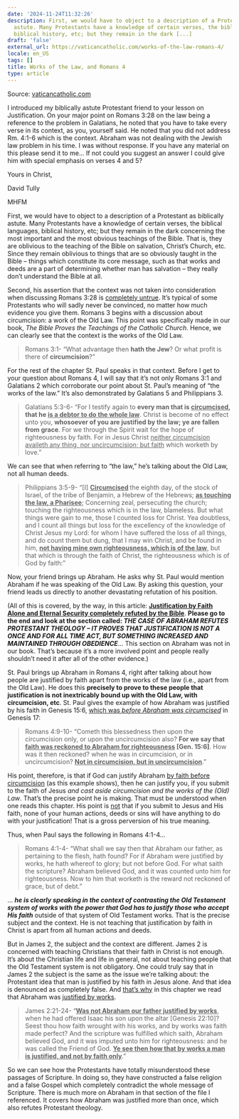 ```yaml
---
date: '2024-11-24T11:32:26'
description: First, we would have to object to a description of a Protestant as biblically
  astute. Many Protestants have a knowledge of certain verses, the biblical languages,
  biblical history, etc; but they remain in the dark [...]
draft: 'false'
external_url: https://vaticancatholic.com/works-of-the-law-romans-4/
locale: en_US
tags: []
title: Works of the Law, and Romans 4
type: article
---
```




Source: [vaticancatholic.com](https://vaticancatholic.com/works-of-the-law-romans-4/)

<p>I introduced my biblically astute Protestant friend to your lesson on Justification. On your major point on Romans 3:28 on the law being a reference to the problem in Galatians, he noted that you have to take every verse in its context, as you, yourself said. He noted that you did not address Rm. 4:1-6 which is the context. Abraham was not dealing with the Jewish law problem in his time. I was without response. If you have any material on this please send it to me… If not could you suggest an answer I could give him with special emphasis on verses 4 and 5?</p>

<p>Yours in Christ,</p>

<p>David Tully</p></p></blockquote></div><div class="wrap-answer"><div class="mhfm-response">MHFM</div></div></div><div class="mhfm-content"><p>

<p>First, we would have to object to a description of a Protestant as biblically astute. Many Protestants have a knowledge of certain verses, the biblical languages, biblical history, etc; but they remain in the dark concerning the most important and the most obvious teachings of the Bible. That is, they are oblivious to the teaching of the Bible on salvation, Christ’s Church, etc. Since they remain oblivious to things that are so obviously taught in the Bible – things which constitute its core message, such as that works and deeds are a part of determining whether man has salvation – they really don’t understand the Bible at all.</p>

<p>Second, his assertion that the context was not taken into consideration when discussing Romans 3:28 is <u>completely untrue</u>. It’s typical of some Protestants who will sadly never be convinced, no matter how much evidence you give them. Romans 3 begins with a discussion about circumcision: a work of the Old Law. This point was specifically made in our book, <em>The Bible Proves the Teachings of the Catholic Church</em>. Hence, we can clearly see that the context is the works of the Old Law.</p>
<blockquote>
<p>Romans 3:1- “What advantage then <strong>hath the Jew</strong>? Or what profit is there of <strong>circumcision</strong>?”</p>
</blockquote>
<p>For the rest of the chapter St. Paul speaks in that context. Before I get to your question about Romans 4, I will say that it’s not only Romans 3:1 and Galatians 2 which corroborate our point about St. Paul’s meaning of “the works of the law.” It’s also demonstrated by Galatians 5 and Philippians 3.</p>
<blockquote>
<p>Galatians 5:3-6- “For I testify again to <strong>every man that is <u>circumcised</u>, that he <u>is a debtor to do the whole law</u></strong>. Christ is become of no effect unto you, <strong>whosoever of you are justified by the law; ye are fallen from grace</strong>. For we through the Spirit wait for the hope of righteousness by faith. For in Jesus Christ <u>neither circumcision availeth any thing, nor uncircumcision; but faith</u> which worketh by love.”</p>
</blockquote>
<p>We can see that when referring to “the law,” he’s talking about the Old Law, not all human deeds.</p>
<blockquote>
<p>Philippians 3:5-9- “[I] <strong><u>Circumcised</u> </strong>the eighth day, of the stock of Israel, of the tribe of Benjamin, a Hebrew of the Hebrews; <strong><u>as touching the law, a Pharisee</u></strong>; Concerning zeal, persecuting the church; touching the righteousness which is in the law, blameless. But what things were gain to me, those I counted loss for Christ. Yea doubtless, and I count all things but loss for the excellency of the knowledge of Christ Jesus my Lord: for whom I have suffered the loss of all things, and do count them but dung, that I may win Christ, and be found in him, <strong><u>not having mine own righteousness, which is of the law</u></strong>, but that which is through the faith of Christ, the righteousness which is of God by faith:”</p>
</blockquote>
<p>Now, your friend brings up Abraham. He asks why St. Paul would mention Abraham if he was speaking of the Old Law. By asking this question, your friend leads us directly to another devastating refutation of his position.</p>
<p>(All of this is covered, by the way, in this article: <a href="https://vaticancatholic.com/faith-alone-refuted-by-the-bible/"><strong>Justification by Faith Alone and Eternal Security completely refuted by the Bible</strong></a>. <strong>Please go to the end and look at the section called: </strong><strong><em>THE CASE OF ABRAHAM REFUTES PROTESTANT THEOLOGY – IT PROVES THAT JUSTIFICATION IS NOT A ONCE AND FOR ALL TIME ACT, BUT SOMETHING INCREASED AND MAINTAINED THROUGH OBEDIENCE</em></strong>… This section on Abraham was not in our book. That’s because it’s a more involved point and people really shouldn’t need it after all of the other evidence.)</p>
<p>St. Paul brings up Abraham in Romans 4, right after talking about how people are justified by faith apart from the works of the law (i.e., apart from the Old Law). He does this <strong>precisely to prove to these people that justification is not inextricably bound up with the Old Law, with circumcision, etc</strong>. St. Paul gives the example of how Abraham was justified by his faith in Genesis 15:6, <u>which was <em>before Abraham was circumcised</em></u> in Genesis 17:</p>
<blockquote>
<p>Romans 4:9-10- “Cometh this blessedness then upon the circumcision only, or upon the uncircumcision also? <strong>For we say that <u>faith was reckoned to Abraham for righteousness</u> [Gen. 15:6]</strong>. How was it then reckoned? when he was in circumcision, or in uncircumcision? <strong><u>Not in circumcision, but in uncircumcision</u></strong>.”</p>
</blockquote>
<p>His point, therefore, is that if God can justify Abraham <u>by faith before circumcision</u> (as this example shows), then he can justify you, if you submit to the faith of Jesus <em>and cast aside circumcision and the works of the (Old) Law</em>. That’s the precise point he is making. That must be understood when one reads this chapter. His point is <u>not</u> that if you submit to Jesus and His faith, none of your human actions, deeds or sins will have anything to do with your justification! That is a gross perversion of his true meaning.</p>
<p>Thus, when Paul says the following in Romans 4:1-4…</p>
<blockquote>
<p>Romans 4:1-4- “What shall we say then that Abraham our father, as pertaining to the flesh, hath found? For if Abraham were justified by works, he hath whereof to glory; but not before God. For what saith the scripture? Abraham believed God, and it was counted unto him for righteousness. Now to him that worketh is the reward not reckoned of grace, but of debt.”</p>
</blockquote>
<p>… <strong><em>he</em></strong><strong><em> is clearly speaking in the context of contrasting the Old Testament system of works with the power that God has to justify those who accept His faith</em></strong> outside of that system of Old Testament works. That is the precise subject and the context. He is not teaching that justification by faith in Christ is apart from all human actions and deeds.</p>
<p>But in James 2, the subject and the context are different. James 2 is concerned with teaching Christians that their faith in Christ is not enough. It’s about the Christian life and life in general, not about teaching people that the Old Testament system is not obligatory. One could truly say that in James 2 the subject is the same as the issue we’re talking about: the Protestant idea that man is justified by his faith in Jesus alone. And that idea is denounced as completely false. And <u>that’s why</u> in this chapter we read that Abraham was <u>justified by works</u>.</p>
<blockquote>
<p>James 2:21-24- “<strong><u>Was not Abraham our father justified by works</u></strong>, when he had offered Isaac his son upon the altar [Genesis 22:10]? Seest thou how faith wrought with his works, and by works was faith made perfect? And the scripture was fulfilled which saith, Abraham believed God, and it was imputed unto him for righteousness: and he was called the Friend of God. <strong><u>Ye see then how that by works a man is justified, and not by faith only</u></strong>.”</p>
</blockquote>
<p>So we can see how the Protestants have totally misunderstood these passages of Scripture. In doing so, they have constructed a false religion and a false Gospel which completely contradict the whole message of Scripture. There is much more on Abraham in that section of the file I referenced. It covers how Abraham was justified more than once, which also refutes Protestant theology.</p>
